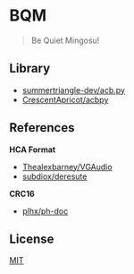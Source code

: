 # BQM
> Be Quiet Mingosu!

## Library
* [summertriangle-dev/acb.py](https://github.com/summertriangle-dev/acb.py)
* [CrescentApricot/acbpy](https://github.com/CrescentApricot/acbpy/blob/master/acbpy/handler.py)

## References
**HCA Format**
* [Thealexbarney/VGAudio](https://github.com/Thealexbarney/VGAudio/blob/master/src/VGAudio/Containers/Hca/HcaReader.cs)
* [subdiox/deresute](https://subdiox.github.io/deresute/resource/criware.html#hca-ファイルのフォーマット)

**CRC16**
* [plhx/ph-doc](https://github.com/plhx/ph-doc/blob/master/misc-crc16.rst)

## License
[MIT](https://github.com/KOZ39/spineNx/blob/master/LICENSE)